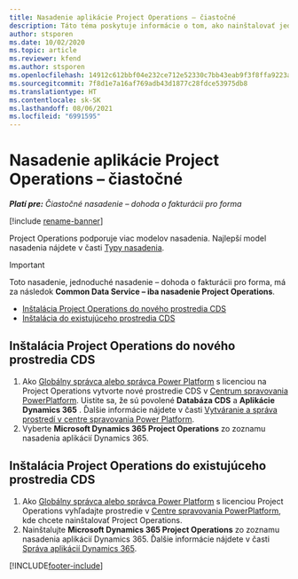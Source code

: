 ```yaml
---
title: Nasadenie aplikácie Project Operations – čiastočné
description: Táto téma poskytuje informácie o tom, ako nainštalovať jednoduché nasadenie Project Operations – dohoda o fakturácii pro forma.
author: stsporen
ms.date: 10/02/2020
ms.topic: article
ms.reviewer: kfend
ms.author: stsporen
ms.openlocfilehash: 14912c612bbf04e232ce712e52330c7bb43eab9f3f8ffa9223a2d2f9ce95eb72
ms.sourcegitcommit: 7f8d1e7a16af769adb43d1877c28fdce53975db8
ms.translationtype: HT
ms.contentlocale: sk-SK
ms.lasthandoff: 08/06/2021
ms.locfileid: "6991595"
---
```

# <a name="deploy-project-operations---lite"></a>Nasadenie aplikácie Project Operations – čiastočné

_**Platí pre:** Čiastočné nasadenie – dohoda o fakturácii pro forma_

[!include [rename-banner](~/includes/cc-data-platform-banner.md)]

Project Operations podporuje viac modelov nasadenia. Najlepší model nasadenia nájdete v časti [Typy nasadenia](determine-deployment-type.md).


> [!IMPORTANT]
> Toto nasadenie, jednoduché nasadenie – dohoda o fakturácii pro forma, má za následok **Common Data Service – iba nasadenie Project Operations**.

- [Inštalácia Project Operations do nového prostredia CDS](#new)
- [Inštalácia do existujúceho prostredia CDS](#existing)



## <a name="install-project-operations-to-a-new-cds-environment"></a><a name="new"></a>Inštalácia Project Operations do nového prostredia CDS

1. Ako [Globálny správca alebo správca Power Platform](/power-platform/admin/global-service-administrators-can-administer-without-license) s licenciou na Project Operations vytvorte nové prostredie CDS v [Centrum spravovania PowerPlatform](https://admin.powerplatform.com). Uistite sa, že sú povolené **Databáza CDS** a **Aplikácie Dynamics 365** . Ďalšie informácie nájdete v časti [Vytváranie a správa prostredí v centre spravovania Power Platform](/power-platform/admin/create-environment#create-an-environment-in-the-power-platform-admin-center).
2. Vyberte **Microsoft Dynamics 365 Project Operations** zo zoznamu nasadenia aplikácií Dynamics 365.


## <a name="install-project-operations-to-an-existing-cds-environment"></a><a name="existing"></a>Inštalácia Project Operations do existujúceho prostredia CDS

1. Ako [Globálny správca alebo správca Power Platform](/power-platform/admin/global-service-administrators-can-administer-without-license) s licenciou Project Operations vyhľadajte prostredie v [Centre spravovania PowerPlatform](https://admin.powerplatform.com), kde chcete nainštalovať Project Operations.
2. Nainštalujte **Microsoft Dynamics 365 Project Operations** zo zoznamu nasadenia aplikácií Dynamics 365. Ďalšie informácie nájdete v časti [Správa aplikácií Dynamics 365](/power-platform/admin/manage-apps).




[!INCLUDE[footer-include](../includes/footer-banner.md)]